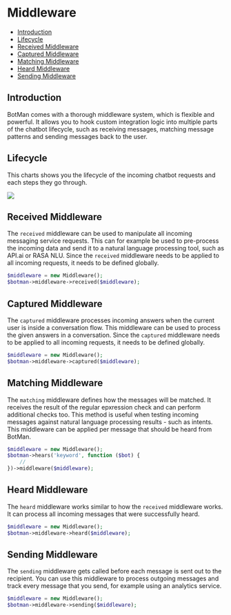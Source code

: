 # Middleware

- [Introduction](#introduction)
- [Lifecycle](#lifecycle)
- [Received Middleware](#received-middleware)
- [Captured Middleware](#captured-middleware)
- [Matching Middleware](#matching-middleware)
- [Heard Middleware](#heard-middleware)
- [Sending Middleware](#sending-middleware)

<a id="introduction"></a>
## Introduction
BotMan comes with a thorough middleware system, which is flexible and powerful. It allows you to hook custom integration logic into multiple parts of the chatbot lifecycle, such as receiving messages, matching message patterns and sending messages back to the user.

<a id="lifecycle"></a>
## Lifecycle

This charts shows you the lifecycle of the incoming chatbot requests and each steps they go through.

<div class="columns">
	<div class="column is-8">
		<img src="/img/middleware/lifecycle.png" />
	</div>
</div>

<a id="received-middleware"></a>
## Received Middleware
The `received` middleware can be used to manipulate all incoming messaging service requests. This can for example be used to pre-process the incoming data and send it to a natural language processing tool, such as API.ai or RASA NLU. Since the `received` middleware needs to be applied to all incoming requests, it needs to be defined globally.

```php
$middleware = new Middleware();
$botman->middleware->received($middleware);
```

<a id="captured-middleware"></a>
## Captured Middleware
The `captured` middleware processes incoming answers when the current user is inside a conversation flow. This middleware can be used to process the given answers in a conversation.
Since the `captured` middleware needs to be applied to all incoming requests, it needs to be defined globally.

```php
$middleware = new Middleware();
$botman->middleware->captured($middleware);
```

<a id="matching-middleware"></a>
## Matching Middleware
The `matching` middleware defines how the messages will be matched. It receives the result of the regular epxression check and can perform additional checks too. This method is useful when testing incoming messages against natural language processing results - such as intents. This middleware can be applied per message that should be heard from BotMan.

```php
$middleware = new Middleware();
$botman->hears('keyword', function ($bot) {
	//
})->middleware($middleware);
```

<a id="heard-middleware"></a>
## Heard Middleware
The `heard` middleware works similar to how the `received` middleware works. It can process all incoming messages that were successfully heard.

```php
$middleware = new Middleware();
$botman->middleware->heard($middleware);
```

<a id="sending-middleware"></a>
## Sending Middleware
The `sending` middleware gets called before each message is sent out to the recipient. You can use this middleware to process outgoing messages and track every message that you send, for example using an analytics service.

```php
$middleware = new Middleware();
$botman->middleware->sending($middleware);
```


